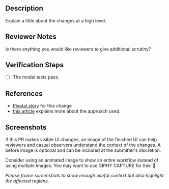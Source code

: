 <!-- markdownlint-disable -->
## Description

Explain a little about the changes at a high level.

## Reviewer Notes

Is there anything you would like reviewers to give additional scrutiny?

## Verification Steps

- [ ] The model tests pass.

## References

- [Pivotal story](tbd) for this change
- [this article](tbd) explains more about the approach used.

## Screenshots

If this PR makes visible UI changes, an image of the finished UI can help reviewers and casual
observers understand the context of the changes. A before image is optional and
can be included at the submitter's discretion.

Consider using an animated image to show an entire workflow instead of using multiple images. You may want to use GIPHY CAPTURE for this! 📸

_Please frame screenshots to show enough useful context but also highlight the affected regions._
